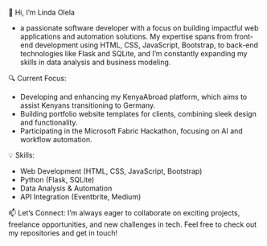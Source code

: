 👋 Hi, I’m Linda Olela

- a passionate software developer with a focus on building impactful web applications and automation solutions. My expertise spans from front-end development using HTML, CSS, JavaScript, Bootstrap, to back-end technologies like Flask and SQLite, and I’m constantly expanding my skills in data analysis and business modeling.

🔍 Current Focus:

- Developing and enhancing my KenyaAbroad platform, which aims to assist Kenyans transitioning to Germany.
- Building portfolio website templates for clients, combining sleek design and functionality.
- Participating in the Microsoft Fabric Hackathon, focusing on AI and workflow automation.

💡 Skills:

- Web Development (HTML, CSS, JavaScript, Bootstrap)
- Python (Flask, SQLite)
- Data Analysis & Automation
- API Integration (Eventbrite, Medium)

📫 Let’s Connect: I’m always eager to collaborate on exciting projects, freelance opportunities, and new challenges in tech. Feel free to check out my repositories and get in touch!



<!---
olela28/olela28 is a ✨ special ✨ repository because its `README.md` (this file) appears on your GitHub profile.
You can click the Preview link to take a look at your changes.
--->
